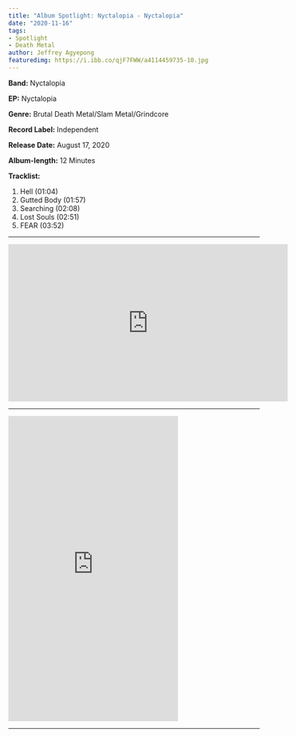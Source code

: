 ```yaml
---
title: "Album Spotlight: Nyctalopia - Nyctalopia"
date: "2020-11-16"
tags:
- Spotlight
- Death Metal
author: Jeffrey Agyepong
featuredimg: https://i.ibb.co/qjF7FWW/a4114459735-10.jpg
---
```


**Band:** Nyctalopia

**EP:** Nyctalopia

**Genre:** Brutal Death Metal/Slam Metal/Grindcore

**Record Label:** Independent

**Release Date:** August 17, 2020

**Album-length:** 12 Minutes

**Tracklist:**

1. Hell (01:04)
2. Gutted Body (01:57)
3. Searching (02:08)
4. Lost Souls (02:51) 
5. FEAR (03:52)

* * *
<div class="video-container"><iframe src="https://www.youtube.com/embed/RZ0arIDzM5M" width="560" height="315" frameborder="0"></iframe></div>
<hr>
<iframe style="border: 0; width: 340px; height: 611px;" src="https://bandcamp.com/EmbeddedPlayer/album=17693816/size=large/bgcol=ffffff/linkcol=0687f5/transparent=true/" seamless><a href="https://nyctalopia.bandcamp.com/album/nyctalopia">Nyctalopia by Nyctalopia</a></iframe>
<hr>

